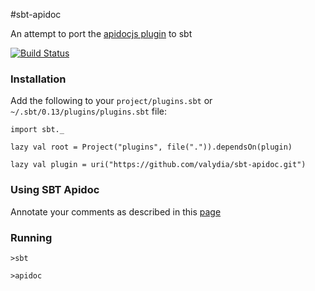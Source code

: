 #sbt-apidoc

An attempt to port the [apidocjs plugin][apidocjs] to sbt

[apidocjs]: http://apidocjs.com/

[![Build Status](https://api.travis-ci.org/valydia/sbt-apidoc.png)](http://travis-ci.org/valydia/sbt-apidoc)

### Installation

Add the following to your `project/plugins.sbt` or `~/.sbt/0.13/plugins/plugins.sbt` file:

    import sbt._
 
    lazy val root = Project("plugins", file(".")).dependsOn(plugin)
 
    lazy val plugin = uri("https://github.com/valydia/sbt-apidoc.git")

### Using SBT Apidoc

Annotate your comments as described in this [page][apidocjs]

### Running

    >sbt
    
    >apidoc